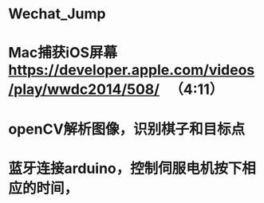 # Wechat_Jump


# Mac捕获iOS屏幕 https://developer.apple.com/videos/play/wwdc2014/508/   （4:11）
# openCV解析图像，识别棋子和目标点
# 蓝牙连接arduino，控制伺服电机按下相应的时间，
